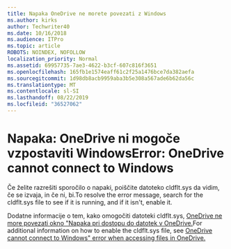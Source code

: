 ```yaml
---
title: Napaka OneDrive ne morete povezati z Windows
ms.author: kirks
author: Techwriter40
ms.date: 10/16/2018
ms.audience: ITPro
ms.topic: article
ROBOTS: NOINDEX, NOFOLLOW
localization_priority: Normal
ms.assetid: 69957735-7ae3-4622-b3cf-607c816f3651
ms.openlocfilehash: 165fb1e1574eaff61c2f25a1476bce7da382aefa
ms.sourcegitcommit: 1d98db8acb9959aba3b5e308a567ade6b62da56c
ms.translationtype: MT
ms.contentlocale: sl-SI
ms.lasthandoff: 08/22/2019
ms.locfileid: "36527062"
---
```

# <a name="error-onedrive-cannot-connect-to-windows"></a><span data-ttu-id="409f6-102">Napaka: OneDrive ni mogoče vzpostaviti Windows</span><span class="sxs-lookup"><span data-stu-id="409f6-102">Error: OneDrive cannot connect to Windows</span></span>

<span data-ttu-id="409f6-103">Če želite razrešiti sporočilo o napaki, poiščite datoteko cldflt.sys da vidim, če se izvaja, in če ni, bi.</span><span class="sxs-lookup"><span data-stu-id="409f6-103">To resolve the error message, search for the cldflt.sys file to see if it is running, and if it isn't, enable it.</span></span> 
  
<span data-ttu-id="409f6-104">Dodatne informacije o tem, kako omogočiti datoteki cldflt.sys, [OneDrive ne more povezati okno "Napaka pri dostopu do datotek v OneDrive.](https://go.microsoft.com/fwlink/?Linkid=2031032)</span><span class="sxs-lookup"><span data-stu-id="409f6-104">For additional information on how to enable the cldflt.sys file, see [OneDrive cannot connect to Windows" error when accessing files in OneDrive.](https://go.microsoft.com/fwlink/?Linkid=2031032)</span></span>
  

